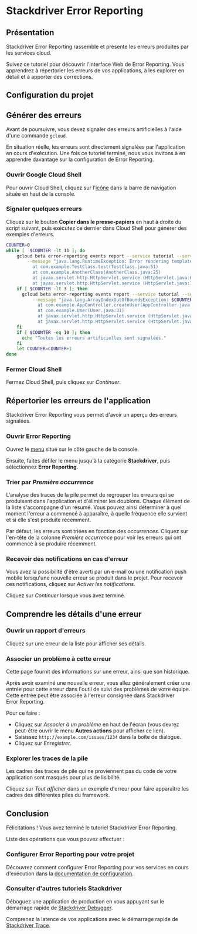 # Stackdriver Error Reporting

## Présentation

Stackdriver Error Reporting rassemble et présente les erreurs produites par les services cloud.

Suivez ce tutoriel pour découvrir l'interface Web de Error Reporting. Vous apprendrez à répertorier les erreurs de vos applications, à les explorer en détail et à apporter des corrections.

## Configuration du projet

<walkthrough-project-setup></walkthrough-project-setup>

## Générer des erreurs

Avant de poursuivre, vous devez signaler des erreurs artificielles à l'aide d'une commande `gcloud`.

En situation réelle, les erreurs sont directement signalées par l'application en cours d'exécution. Une fois ce tutoriel terminé, nous vous invitons à en apprendre davantage sur la configuration de Error Reporting.

### Ouvrir Google Cloud Shell

Pour ouvrir Cloud Shell, cliquez sur l'<walkthrough-cloud-shell-icon></walkthrough-cloud-shell-icon>[icône][spotlight-open-devshell] dans la barre de navigation située en haut de la console.

### Signaler quelques erreurs

Cliquez sur le bouton **Copier dans le presse-papiers** en haut à droite du script suivant, puis exécutez ce dernier dans Cloud Shell pour générer des exemples d'erreurs.

```bash
COUNTER=0
while [  $COUNTER -lt 11 ]; do
    gcloud beta error-reporting events report --service tutorial --service-version v$((COUNTER/10+1)) \
        --message "java.lang.RuntimeException: Error rendering template $COUNTER
          at com.example.TestClass.test(TestClass.java:51)
          at com.example.AnotherClass(AnotherClass.java:25)
          at javax.servlet.http.HttpServlet.service (HttpServlet.java:617)
          at javax.servlet.http.HttpServlet.service (HttpServlet.java:717)"
    if [ $COUNTER -lt 3 ]; then
      gcloud beta error-reporting events report --service tutorial --service-version v1 \
          --message "java.lang.ArrayIndexOutOfBoundsException: $COUNTER
            at com.example.AppController.createUser(AppController.java:42)
            at com.example.User(User.java:31)
            at javax.servlet.http.HttpServlet.service (HttpServlet.java:617)
            at javax.servlet.http.HttpServlet.service (HttpServlet.java:717)"
    fi
    if [ $COUNTER -eq 10 ]; then
      echo "Toutes les erreurs artificielles sont signalées."
    fi
    let COUNTER=COUNTER+1
done
```

### Fermer Cloud Shell

Fermez Cloud Shell, puis cliquez sur *Continuer*.

## Répertorier les erreurs de l'application

Stackdriver Error Reporting vous permet d'avoir un aperçu des erreurs signalées.

### Ouvrir Error Reporting

Ouvrez le [menu][spotlight-console-menu] situé sur le côté gauche de la console.

Ensuite, faites défiler le menu jusqu'à la catégorie **Stackdriver**, puis sélectionnez **Error Reporting**.

<walkthrough-menu-navigation sectionid="CRASH_SECTION"></walkthrough-menu-navigation>

### Trier par *Première occurrence*

L'analyse des traces de la pile permet de regrouper les erreurs qui se produisent dans l'application et d'éliminer les doublons. Chaque élément de la liste s'accompagne d'un résumé. Vous pouvez ainsi déterminer à quel moment l'erreur a commencé à apparaître, à quelle fréquence elle survient et si elle s'est produite récemment.

Par défaut, les erreurs sont triées en fonction des *occurrences*. Cliquez sur l'en-tête de la colonne *Première occurrence* pour voir les erreurs qui ont commencé à se produire récemment.

### Recevoir des notifications en cas d'erreur

Vous avez la possibilité d'être averti par un e-mail ou une notification push mobile lorsqu'une nouvelle erreur se produit dans le projet. Pour recevoir ces notifications, cliquez sur *Activer les notifications*.

Cliquez sur *Continuer* lorsque vous avez terminé.

## Comprendre les détails d'une erreur

### Ouvrir un rapport d'erreurs

Cliquez sur une erreur de la liste pour afficher ses détails.

### Associer un problème à cette erreur

Cette page fournit des informations sur une erreur, ainsi que son historique.

Après avoir examiné une nouvelle erreur, vous allez généralement créer une entrée pour cette erreur dans l'outil de suivi des problèmes de votre équipe. Cette entrée peut être associée à l'erreur consignée dans Stackdriver Error Reporting.

Pour ce faire :

  *  Cliquez sur *Associer à un problème* en haut de l'écran (vous devrez peut-être ouvrir le menu **Autres actions** pour afficher ce lien).
  *  Saisissez `http://example.com/issues/1234` dans la boîte de dialogue.
  *  Cliquez sur *Enregistrer*.

### Explorer les traces de la pile

Les cadres des traces de pile qui ne proviennent pas du code de votre application sont masqués pour plus de lisibilité.

Cliquez sur *Tout afficher* dans un exemple d'erreur pour faire apparaître les cadres des différentes piles du framework.

## Conclusion

<walkthrough-conclusion-trophy></walkthrough-conclusion-trophy>

Félicitations ! Vous avez terminé le tutoriel Stackdriver Error Reporting.

Liste des opérations que vous pouvez effectuer :

### Configurer Error Reporting pour votre projet

Découvrez comment configurer Error Reporting pour vos services en cours d'exécution dans la [documentation de configuration][errors-setup].

### Consulter d'autres tutoriels Stackdriver

Déboguez une application de production en vous appuyant sur le démarrage rapide de [Stackdriver Debugger][debug-quickstart].

Comprenez la latence de vos applications avec le démarrage rapide de [Stackdriver Trace][trace-quickstart].

[debug-quickstart]: https://cloud.google.com/debugger/docs/quickstart
[errors-setup]: https://cloud.google.com/error-reporting/docs/how-to
[spotlight-console-menu]: walkthrough://spotlight-pointer?spotlightId=console-nav-menu
[spotlight-open-devshell]: walkthrough://spotlight-pointer?spotlightId=devshell-activate-button
[trace-quickstart]: https://cloud.google.com/trace/docs/quickstart
